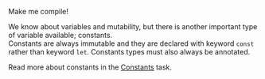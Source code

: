 

Make me compile!

<div class="hint">
  We know about variables and mutability, but there is another important type of
variable available; constants.
</div>

<div class="hint">
Constants are always immutable and they are declared with keyword <code>const</code> rather
than keyword <code>let</code>.
Constants types must also always be annotated.
</div>

<div class="hint">

Read more about constants in the [Constants](course://Common+Programming+Concepts/Variables/Constants) task.
</div>
